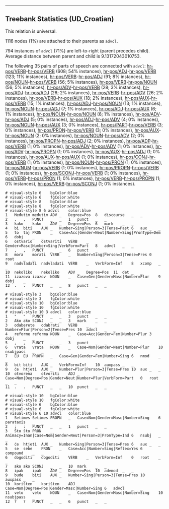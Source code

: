 

--------------------------------------------------------------------------------

## Treebank Statistics (UD_Croatian)

This relation is universal.

1116 nodes (1%) are attached to their parents as `advcl`.

794 instances of `advcl` (71%) are left-to-right (parent precedes child).
Average distance between parent and child is 9.13172043010753.

The following 35 pairs of parts of speech are connected with `advcl`: [hr-pos/VERB]()-[hr-pos/VERB]() (608; 54% instances), [hr-pos/ADJ]()-[hr-pos/VERB]() (123; 11% instances), [hr-pos/VERB]()-[hr-pos/ADJ]() (91; 8% instances), [hr-pos/NOUN]()-[hr-pos/VERB]() (56; 5% instances), [hr-pos/VERB]()-[hr-pos/NOUN]() (56; 5% instances), [hr-pos/ADV]()-[hr-pos/VERB]() (28; 3% instances), [hr-pos/ADJ]()-[hr-pos/ADJ]() (26; 2% instances), [hr-pos/VERB]()-[hr-pos/ADV]() (26; 2% instances), [hr-pos/VERB]()-[hr-pos/AUX]() (18; 2% instances), [hr-pos/AUX]()-[hr-pos/VERB]() (15; 1% instances), [hr-pos/ADJ]()-[hr-pos/NOUN]() (13; 1% instances), [hr-pos/NOUN]()-[hr-pos/ADJ]() (7; 1% instances), [hr-pos/ADJ]()-[hr-pos/AUX]() (6; 1% instances), [hr-pos/NOUN]()-[hr-pos/NOUN]() (6; 1% instances), [hr-pos/ADV]()-[hr-pos/ADJ]() (5; 0% instances), [hr-pos/ADJ]()-[hr-pos/ADV]() (4; 0% instances), [hr-pos/NOUN]()-[hr-pos/AUX]() (3; 0% instances), [hr-pos/PART]()-[hr-pos/VERB]() (3; 0% instances), [hr-pos/PRON]()-[hr-pos/VERB]() (3; 0% instances), [hr-pos/AUX]()-[hr-pos/NOUN]() (2; 0% instances), [hr-pos/NOUN]()-[hr-pos/ADV]() (2; 0% instances), [hr-pos/PROPN]()-[hr-pos/ADJ]() (2; 0% instances), [hr-pos/ADP]()-[hr-pos/VERB]() (1; 0% instances), [hr-pos/ADV]()-[hr-pos/ADV]() (1; 0% instances), [hr-pos/ADV]()-[hr-pos/PROPN]() (1; 0% instances), [hr-pos/AUX]()-[hr-pos/ADJ]() (1; 0% instances), [hr-pos/AUX]()-[hr-pos/AUX]() (1; 0% instances), [hr-pos/CONJ]()-[hr-pos/VERB]() (1; 0% instances), [hr-pos/NOUN]()-[hr-pos/PRON]() (1; 0% instances), [hr-pos/NUM]()-[hr-pos/VERB]() (1; 0% instances), [hr-pos/PROPN]()-[hr-pos/VERB]() (1; 0% instances), [hr-pos/SCONJ]()-[hr-pos/VERB]() (1; 0% instances), [hr-pos/VERB]()-[hr-pos/PRON]() (1; 0% instances), [hr-pos/VERB]()-[hr-pos/PROPN]() (1; 0% instances), [hr-pos/VERB]()-[hr-pos/SCONJ]() (1; 0% instances).


~~~ conllu
# visual-style 6	bgColor:blue
# visual-style 6	fgColor:white
# visual-style 8	bgColor:blue
# visual-style 8	fgColor:white
# visual-style 8 6 advcl	color:blue
1	Međutim	međutim	ADV	_	Degree=Pos	8	discourse	_	_
2	,	,	PUNCT	_	_	1	punct	_	_
3	kako	kako	ADV	_	Degree=Pos	6	mark	_	_
4	bi	biti	AUX	_	Number=Sing|Person=3|Tense=Past	6	aux	_	_
5	to	taj	PRON	_	Case=Acc|Gender=Neut|Number=Sing|PronType=Dem	6	dobj	_	_
6	ostvario	ostvariti	VERB	_	Gender=Masc|Number=Sing|VerbForm=Part	8	advcl	_	_
7	,	,	PUNCT	_	_	6	punct	_	_
8	mora	morati	VERB	_	Number=Sing|Person=3|Tense=Pres	0	root	_	_
9	nadvladati	nadvladati	VERB	_	VerbForm=Inf	8	xcomp	_	_
10	nekoliko	nekoliko	ADV	_	Degree=Pos	11	det	_	_
11	izazova	izazov	NOUN	_	Case=Gen|Gender=Masc|Number=Plur	9	dobj	_	_
12	.	.	PUNCT	_	_	8	punct	_	_

~~~


~~~ conllu
# visual-style 3	bgColor:blue
# visual-style 3	fgColor:white
# visual-style 10	bgColor:blue
# visual-style 10	fgColor:white
# visual-style 10 3 advcl	color:blue
1	"	"	PUNCT	_	_	3	punct	_	_
2	Ako	ako	SCONJ	_	_	3	mark	_	_
3	odaberete	odabrati	VERB	_	Number=Plur|Person=2|Tense=Pres	10	advcl	_	_
4	reforme	reforma	NOUN	_	Case=Acc|Gender=Fem|Number=Plur	3	dobj	_	_
5	,	,	PUNCT	_	_	3	punct	_	_
6	vrata	vrata	NOUN	_	Case=Nom|Gender=Neut|Number=Plur	10	nsubjpass	_	_
7	EU	EU	PROPN	_	Case=Gen|Gender=Fem|Number=Sing	6	nmod	_	_
8	bit	biti	AUX	_	VerbForm=Inf	10	auxpass	_	_
9	će	htjeti	AUX	_	Number=Plur|Person=3|Tense=Pres	10	aux	_	_
10	otvorena	otvoriti	ADJ	_	Case=Nom|Degree=Pos|Gender=Neut|Number=Plur|VerbForm=Part	0	root	_	_
11	.	.	PUNCT	_	_	10	punct	_	_

~~~


~~~ conllu
# visual-style 10	bgColor:blue
# visual-style 10	fgColor:white
# visual-style 6	bgColor:blue
# visual-style 6	fgColor:white
# visual-style 6 10 advcl	color:blue
1	Setimes	Setimes	PROPN	_	Case=Nom|Gender=Masc|Number=Sing	6	parataxis	_	_
2	:	:	PUNCT	_	_	1	punct	_	_
3	Što	što	PRON	_	Animacy=Inan|Case=Nom|Gender=Neut|Person=3|PronType=Ind	6	nsubj	_	_
4	će	htjeti	AUX	_	Number=Sing|Person=3|Tense=Pres	6	aux	_	_
5	se	sebe	PRON	_	Case=Acc|Number=Sing|Reflex=Yes	6	compound	_	_
6	dogoditi	dogoditi	VERB	_	VerbForm=Inf	0	root	_	_
7	ako	ako	SCONJ	_	_	10	mark	_	_
8	ipak	ipak	ADV	_	Degree=Pos	10	advmod	_	_
9	bude	biti	AUX	_	Number=Sing|Person=3|Tense=Pres	10	auxpass	_	_
10	korišten	korišten	ADJ	_	Case=Nom|Degree=Pos|Gender=Masc|Number=Sing	6	advcl	_	_
11	veto	veto	NOUN	_	Case=Nom|Gender=Masc|Number=Sing	10	nsubjpass	_	_
12	?	?	PUNCT	_	_	6	punct	_	_

~~~


